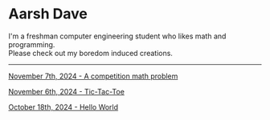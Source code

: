 # Aarsh Dave

I'm a freshman computer engineering student who likes math and programming.  
Please check out my boredom induced creations.  

---

[November 7th, 2024 - A competition math problem](posts/11-07-2024.md)  

[November 6th, 2024 - Tic-Tac-Toe](https://github.com/a4rsh/a4rsh.github.io/blob/main/11-06-2024.md)  

[October 18th, 2024 - Hello World](https://github.com/a4rsh/blog/blob/main/10-18-2024.md)  
